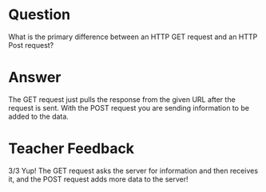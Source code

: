 # Question

What is the primary difference between an HTTP GET request and an HTTP Post request?

# Answer
The GET request just pulls the response from the given URL after the request is sent. With the POST request you are sending information to be added to the data.
# Teacher Feedback
3/3
Yup! The GET request asks the server for information and then receives it, and the POST request adds more data to the server! 